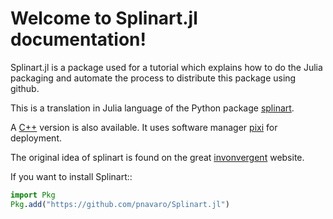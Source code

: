 # Welcome to Splinart.jl documentation!

Splinart.jl is a package used for a tutorial which explains how to do the Julia packaging and automate the process to distribute this package using github.

This is a translation in Julia language of the Python package [splinart](https://github.com/gouarin/splinart/).

A [C++](https://github.com/gouarin/splinart-cpp) version is also available. It uses software manager [pixi](https://prefix.dev) for deployment.

The original idea of splinart is found on the great [invonvergent](https://inconvergent.net) website.

If you want to install Splinart::

```julia
import Pkg
Pkg.add("https://github.com/pnavaro/Splinart.jl")
```


```@index
```
